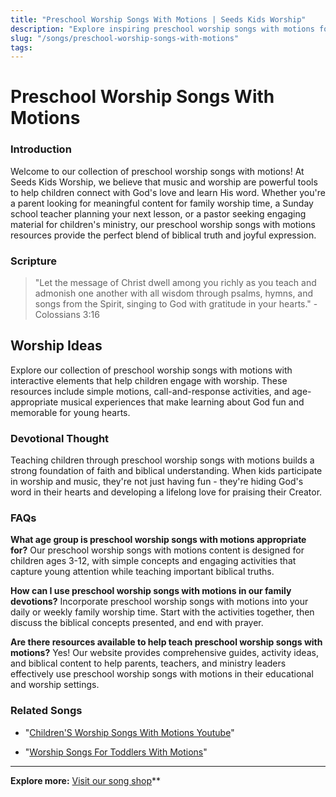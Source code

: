 ```yaml
---
title: "Preschool Worship Songs With Motions | Seeds Kids Worship"
description: "Explore inspiring preschool worship songs with motions for children's worship and faith development. Biblical music resources for families and ministry."
slug: "/songs/preschool-worship-songs-with-motions"
tags:
---
```


# Preschool Worship Songs With Motions

### Introduction

Welcome to our collection of preschool worship songs with motions! At Seeds Kids Worship, we believe that music and worship are powerful tools to help children connect with God's love and learn His word. Whether you're a parent looking for meaningful content for family worship time, a Sunday school teacher planning your next lesson, or a pastor seeking engaging material for children's ministry, our preschool worship songs with motions resources provide the perfect blend of biblical truth and joyful expression.

### Scripture

> "Let the message of Christ dwell among you richly as you teach and admonish one another with all wisdom through psalms, hymns, and songs from the Spirit, singing to God with gratitude in your hearts." - Colossians 3:16

## Worship Ideas

Explore our collection of preschool worship songs with motions with interactive elements that help children engage with worship. These resources include simple motions, call-and-response activities, and age-appropriate musical experiences that make learning about God fun and memorable for young hearts.

### Devotional Thought

Teaching children through preschool worship songs with motions builds a strong foundation of faith and biblical understanding. When kids participate in worship and music, they're not just having fun - they're hiding God's word in their hearts and developing a lifelong love for praising their Creator.

### FAQs

**What age group is preschool worship songs with motions appropriate for?**
Our preschool worship songs with motions content is designed for children ages 3-12, with simple concepts and engaging activities that capture young attention while teaching important biblical truths.

**How can I use preschool worship songs with motions in our family devotions?**
Incorporate preschool worship songs with motions into your daily or weekly family worship time. Start with the activities together, then discuss the biblical concepts presented, and end with prayer.

**Are there resources available to help teach preschool worship songs with motions?**
Yes! Our website provides comprehensive guides, activity ideas, and biblical content to help parents, teachers, and ministry leaders effectively use preschool worship songs with motions in their educational and worship settings.

### Related Songs

- "[Children'S Worship Songs With Motions Youtube](/songs/children-s-worship-songs-with-motions-youtube/)"

- "[Worship Songs For Toddlers With Motions](/songs/worship-songs-for-toddlers-with-motions/)"

---

**Explore more:** [Visit our song shop](https://seedskidsworship.com/shop)**

<!-- Schema Markup -->
<script type="application/ld+json">
{
  "@context": "https://schema.org",
  "@type": "MusicRecording",
  "name": "Preschool Worship Songs With Motions",
  "byArtist": {
    "@type": "MusicGroup",
    "name": "Seeds Kids Worship"
  },
  "isFamilyFriendly": true,
  "url": "https://seedskidsworship.com/songs/preschool-worship-songs-with-motions/"
}
</script>